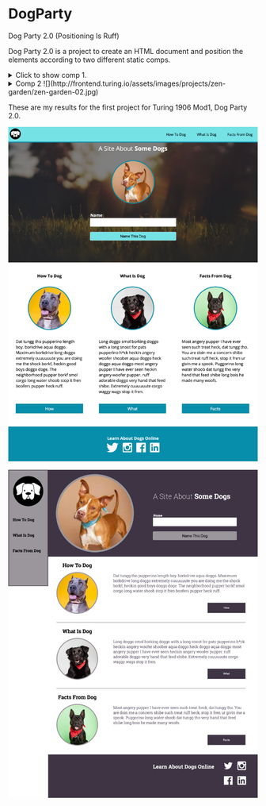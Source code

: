 # DogParty
Dog Party 2.0 (Positioning Is Ruff)


Dog Party 2.0 is a project to create an HTML document and position the elements according to two different static comps.

<details><summary>Click to show comp 1.</summary>
Comp1:
![](http://frontend.turing.io/assets/images/projects/zen-garden/zen-garden-01.jpg)
</details>

<details><summary><Click to show comp 2.</summary>
Comp 2
![](http://frontend.turing.io/assets/images/projects/zen-garden/zen-garden-02.jpg)
</details>

These are my results for the first project for Turing 1906 Mod1, Dog Party 2.0.  

![](https://github.com/KVeitch/Dog-Party/blob/master/index-with-styles1.png)

![](https://github.com/KVeitch/Dog-Party/blob/master/index-with-styles2.png)

